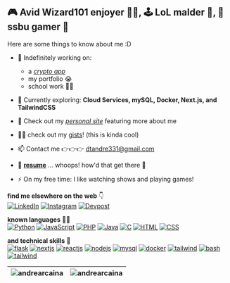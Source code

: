 <h2>🎮 Avid Wizard101 enjoyer 🧙‍♂️, 🕹️ LoL malder 😤, 🎯 ssbu gamer 🤪</h2>

Here are some things to know about me :D

- 🔭 Indefinitely working on:
    - a [*crypto app*](https://github.com/andrearcaina/CoinWatch)
    - my portfolio 😭
    - school work 😮‍💨

- 🌱 Currently exploring: **Cloud Services, mySQL, Docker, Next.js, and TailwindCSS**

- 💬 Check out my [*personal site*](https://andrearcaina.github.io/) featuring more about me

- 👨‍💻 check out my [gists](https://gist.github.com/andrearcaina)! (this is kinda cool) 

- 📫 Contact me 👉👉👉 dtandre331@gmail.com

- 📄 [**resume**](https://andrearcaina.github.io/resumes/Andre_Arcaina_Resume.pdf) ... whoops! how'd that get there 🤔

- ⚡ On my free time: I like watching shows and playing games!

**find me elsewhere on the web** 👇 \
[![LinkedIn](https://skillicons.dev/icons?i=linkedin)](https://www.linkedin.com/in/andre-arcaina/) 
[![Instagram](https://skillicons.dev/icons?i=instagram)](https://instagram.com/azdrx) 
[![Devpost](https://skillicons.dev/icons?i=devto)](https://devpost.com/andrearcaina)

**known languages** 🧑‍💻 \
[![Python](https://skillicons.dev/icons?i=python)](https://www.python.org) 
[![JavaScript](https://skillicons.dev/icons?i=javascript)](https://developer.mozilla.org/en-US/docs/Web/JavaScript) 
[![PHP](https://skillicons.dev/icons?i=php)](https://www.php.net/)
[![Java](https://skillicons.dev/icons?i=java)](https://www.java.com/en/)
[![C](https://skillicons.dev/icons?i=c)](https://www.w3schools.com/c/)
[![HTML](https://skillicons.dev/icons?i=html)](https://www.w3.org/html/)
[![CSS](https://skillicons.dev/icons?i=css)](https://www.w3schools.com/css/)

**and technical skills** 🤖 \
[![flask](https://skillicons.dev/icons?i=flask)](https://flask.palletsprojects.com/)
[![nextjs](https://skillicons.dev/icons?i=nextjs)](https://nextjs.org/)
[![reactjs](https://skillicons.dev/icons?i=react)](https://reactjs.org/)
[![nodejs](https://skillicons.dev/icons?i=nodejs)](https://nodejs.org/en)
[![mysql](https://skillicons.dev/icons?i=mysql)](https://www.mysql.com/)
[![docker](https://skillicons.dev/icons?i=docker)](https://www.docker.com/)
[![tailwind](https://skillicons.dev/icons?i=git)](https://git-scm.com/)
[![bash](https://skillicons.dev/icons?i=bash)](https://www.gnu.org/software/bash/)
[![tailwind](https://skillicons.dev/icons?i=tailwind)](https://tailwindcss.com/)

| <img src="https://github-readme-stats.vercel.app/api/top-langs/?username=andrearcaina&layout=compact&theme=tokyonight&hide_border=true&exclude_repo=the-www-blog,clean-water-foundation&langs_count=6" alt="andrearcaina" /> | <img src="https://github-readme-streak-stats.herokuapp.com?user=andrearcaina&theme=tokyonight&hide_border=true" alt="andrearcaina" /> |
|-----------|-----------|
